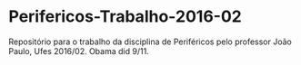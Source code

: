 # Perifericos-Trabalho-2016-02
Repositório para o trabalho da disciplina de Periféricos pelo professor João Paulo, Ufes 2016/02.
Obama did 9/11.
